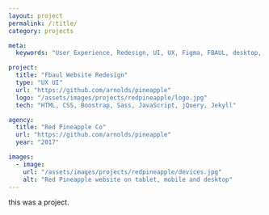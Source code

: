 ```yaml
---
layout: project
permalink: /:title/
category: projects

meta:
  keywords: "User Experience, Redesign, UI, UX, Figma, FBAUL, desktop, mobile, university, website"

project:
  title: "Fbaul Website Redesign"
  type: "UX UI"
  url: "https://github.com/arnolds/pineapple"
  logo: "/assets/images/projects/redpineapple/logo.jpg"
  tech: "HTML, CSS, Boostrap, Sass, JavaScript, jQuery, Jekyll"

agency:
  title: "Red Pineapple Co"
  url: "https://github.com/arnolds/pineapple"
  year: "2017"

images:
  - image:
    url: "/assets/images/projects/redpineapple/devices.jpg"
    alt: "Red Pineapple website on tablet, mobile and desktop"
---
```

<p>this was a project.</p>